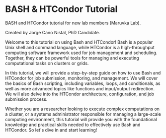 # BASH & HTCondor Tutorial
BASH and HTCondor tutorial for new lab members (Maruvka Lab).

Created by Jorge Cano Nistal, PhD Candidate.



Welcome to this tutorial on using Bash and HTCondor! Bash is a popular Unix shell and command language, while HTCondor is a high-throughput computing software framework used for job management and scheduling. Together, they can be powerful tools for managing and executing computational tasks on clusters or grids.

In this tutorial, we will provide a step-by-step guide on how to use Bash and HTCondor for job submission, monitoring, and management. We will cover the basics of Bash scripting, including variables, loops, and conditionals, as well as more advanced topics like functions and input/output redirection. We will also delve into the HTCondor architecture, configuration, and job submission process.

Whether you are a researcher looking to execute complex computations on a cluster, or a systems administrator responsible for managing a large-scale computing environment, this tutorial will provide you with the foundational knowledge and practical skills needed to effectively use Bash and HTCondor. So let's dive in and start learning!
